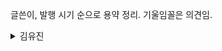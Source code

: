 글쓴이, 발행 시기 순으로 용약 정리. 기울임꼴은 의견임.  
<!-- 주석 열기                         <details> 태그가 부모 요소이고, 1대 자식요소로 <summary>가 위치해 있음을 확인할 수 있습니다.
<details>                             <details> 요소는 더보기/접기 기능의 모든 영역을 감싸주는 태그라고 보시면 되고,
    <summary>제목</summary>           <summary>가 바로 더보기/접기에서 보여지게되는 일종의 제목과 같은 역할을 하는 태그라고 이해하시면 될 것 같습니다.
    <p>내용</p> 또는 <div>내용</div>
</details>
     참고 : HTML5 ☞ https://www.w3.org/TR/html52/
     주석 닫음 -->

<details><summary>김유진</summary>
<details><summary>나의 하루는 4시 30분에 시작된다</summary>

* 책 소개 
  + 교보문고 구분 : 자기계발 > 자기능력계발 > 시간관리
  + 책 제목 : **나의 하루는 4시 30분에 시작된다** 하루를 두 배로 사는 단 하나의 습관
  + 김유진 지음 | 토네이도 | 2020년 10월 20일 출간 | 9791158511906 | 256쪽 | 140 * 200 * 21 mm /370g
* 프롤로그. 일찍 일어나는 것만으로 더 나은 삶을 살 수 있다면
  + 하루하루가 모여 일상을 만든다.<Br>그러니 요즘의 일상이 만족스럽지 않다면 오늘 하루만이라도 어제와 다르게 살아보는 것은 어떨까?<Br>자신에게 이렇게 외쳐보자.<Br>&nbsp; &nbsp; "오늘은 조금 특별하게 하루를 시작해보자!"
* PART 1. 새벽은 배신하지 않는다
  + CHAPTER 1. 일찍 일어난 날 모든 것이 바뀌었다
    - 새벽의 고요가 가져다준 에너지, 나에게 새벽은 휴식이다.  
      사람들은 내가 무언가를 더 하기 위해 4시 30분에 일어난다고 생각하지만<Br>사실 나에게 새벽은 극한으로 치닫는 시간이 아니라 **잠시 충전하는 휴식 시간**이다.  
      즉, 새벽 기상은 그 자체로 열심히 사는 방법이라기 보다는 **계속 열심히 살기 위한 수단**이다.<Br>너무 힘들고 지칠 때 고요한 새벽에 따듯한 차를 마시며 좋아하는 음악을 들으면 에너지가 채워진다.<Br>불안하고 우울할 때도 마찬가지로 이른 아침 나만의 시간을 통해 안정감을 갖는다.
  + CHAPTER 2. 내가 4시 30분에 일어나는 이유
    - 새벽은 내가 주도하는 시간이고 *에너지가 충만한 시간이며 중요한 일을 먼저 할 수 있도록 한다.<Br>그러면 변동에 대응하기 쉬워 하루를 여유있게 운영할 수 있고 단장기 PDCA Cycle 돌릴 수 있다.*
  + CHAPTER 3. 당신이 잠든 사이에
    - (앞서가는, 성공한) 다른 사람들은 (새벽을 먼저 여는 것으로) 이미 하루를 시작했다
  + CHAPTER 4. 빨리 가려고 하지 말고 일찍 시작하라
    - 계획대로 되지 않는 인생, 하루를 조금 일찍 시작하는 것으로 충분하다.  
      - 글쓴이는 25살에 Law School을 졸업하고 변호사가 되기를 원했으나 실제로는 20대 후반에 Law School에 입학했다.  
        → Law School에 가 보니 20대에서 70대까지 다양한 연령대의 학생들이 있었다.<Br>&nbsp; &nbsp; 다 각자의 삶을 살다 자기만의 시기에 맞춰 로스쿨에 온 사람들이었다.
      - 꿈을 이루는 데 이르거나 늦은 때는 없다. 모두에게 동일하게, 같은 시기에 목표를 달성할 타이밍이 주어지지 않기 때문이다.<Br>누군가에게는 다음 주에 문이 열리는가 하면 누군가에게는 몇 년 뒤에야 문이 열린다.
      - 살다 보면 때로 계획이 바뀌어 방향을 틀어야 할 순간이 온다.<Br>그래도 당황할 필요는 없다. 새로운 인생이 그때부터 시작되는 것이니까.
* PART 2. 4시 30분, 새로운 나를 만났다
  + CHAPTER 5. 4시 30분에 기상하는 방법
    - 초읽기(Count Down) 5,4,3,2,1. *무조건 조건반사식으로* 일어나자.  
      피곤하다고 해서 알람을 끄고 다시 잤다 깨면 수면 사이클이 시작됐다가 갑자기 중단돼<Br>온 종일 피로를 느낄 수 있다고 한다. → 수면 전문가 Neil Robinson
    - *나만의 방식(Routine)을 만들자*  
      *커피보다 두유 마시기. 10시 이전에 잠자리에 들기. 알람에 반응하기...*
  + CHAPTER 6. 피곤한 것은 아침이 아니라 당신이다
    - *생체 리듬을 고려하여 수면 시간은 유지(OECD 평균 7시간)하고 준비 포함하여 잠자리에 드는 시간을 당긴다.<Br>→ 일찍 자고 일찍 일어나자.*
  + CHAPTER 7. 새벽을 제대로 보내고 싶다면
    - 글쓴이 : 밀린 일, 운동, 독서, 취미, 공부
    - 의견 : 명상ㆍ운동을 포함하는 2상한 과제(2nd Quadrant Task)
  + CHAPTER 8. 아침형 인간의 주말 사용법
    - 토요일 : 바빠서 놓쳤던 일 하기
    - 일요일 : 온전히 숨만 쉬는 일요일 → 몸과 마음 내려 놓기. *멍 때리기. 산책 등 부담 없는 운동하기.*
* PART 3. 내가 조금씩 성장하는 방법
  + CHAPTER 9. 시간이 아닌 나를 관리하라 : 시간은 관리할 수 없다.
  + CHAPTER 10. 발전은 혼자 하는 것
    - 외로움은 자신에게 집중하라는 신호  
      만약 지금 외롭다고 느낀다면, 평소 외로움에 못 이겨 주저앉는 순간이 자주 온다면<Br>이것은 자기 자신에게 잡중할 기회일 지도 모른다. 이 신호를 무시하지 말자.
    - 혼자만의 발전을 두려워하지 마라  
      *혼자서 하는 것이 좋을 수도 아닐 수도 있다. 시너지 효과도 있는데다가 시기, 주제, 구성원 등 다양한 변수에 따라 다르다.*
  + CHAPTER 11. 마음의 여유를 만드는 마인드 미니멀리즘
    - 마음에 공간을 만드는 방법, [미니멀리즘](ko.wikipedia.org/wiki/최소주의) : 잔고 2행시 - **잔**잔한 일에 **고**생하지 마라  
      *성향에 따라 다를 듯... 완벽주의자는 누울 자리를 보고 뻗어야 하고, 계획보다 실천을 풍성함보다 뼈대/알맹이를 생각해야 한다.*
  + CHAPTER 12. 여기는 목적지가 아닌 관문이다
  + CHAPTER 13. 지금 작은 행복을 찾아 나설 때
* PART 4. 인생을 바꾸는 모닝 플래너
  + CHAPTER 14. 내가 변호사 시험에 합격한 비결
  + CHAPTER 15. 나의 하루는 4시 30분에 시작된다
  + CHAPTER 16. 하루를 주도하는 플래너 작성법
* 에필로그. 새벽, 변화의 씨앗을 심는 시간
</details>
</details>

